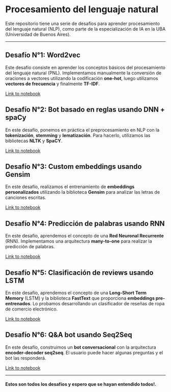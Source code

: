 # Procesamiento del lenguaje natural

Este repositorio tiene una serie de desafíos para aprender procesamiento del lenguaje natural (NLP), como parte de la especialización de IA en la UBA (Universidad de Buenos Aires).

---

## Desafío N°1: Word2vec
Este desafío consiste en aprender los conceptos básicos del procesamiento del lenguaje natural (PNL). Implementamos manualmente la conversión de oraciones a vectores utilizando la codificación **one-hot**, luego utilizamos **vectores de frecuencia** y finalmente **TF-IDF**.

[Link to notebook](https://github.com/fermonzongh/CEIA/blob/main/Procesamiento%20del%20Lenguaje%20Natural/Desafios/Desafio%201/1a_word2vec.ipynb)

## Desafío N°2: Bot basado en reglas usando DNN + spaCy
En este desafío, ponemos en práctica el preprocesamiento en NLP con la **tokenización**, **stemming** y **lematización**. Para hacerlo, utilizamos las bibliotecas **NLTK** y **SpaCY**.

[Link to notebook](https://github.com/fermonzongh/CEIA/blob/main/Procesamiento%20del%20Lenguaje%20Natural/Desafios/Desafio%202/2b_bot_dnn_spacy_esp.ipynb)

## Desafío N°3: Custom embeddings usando Gensim
En este desafío, realizamos el entrenamiento de **embeddings personalizados** utilizando la biblioteca **Gensim** para analizar las letras de canciones escritas.

[Link to notebook](https://github.com/fermonzongh/CEIA/blob/main/Procesamiento%20del%20Lenguaje%20Natural/Desafios/Desafio%203/3b_Custom_embedding_con_Gensim.ipynb)

## Desafío N°4: Predicción de palabras usando **RNN**
En este desafío, aprendemos el concepto de una **Red Neuronal Recurrente** (RNN). Implementamos una arquitectura **many-to-one** para realizar la predicción de palabras.

[Link to notebook](https://github.com/fermonzongh/CEIA/blob/main/Procesamiento%20del%20Lenguaje%20Natural/Desafios/Desafio%204/4d_predicci%C3%B3n_palabra.ipynb)

## Desafío N°5: Clasificación de reviews usando **LSTM**
En este desafío, aprendemos el concepto de una **Long-Short Term Memory** (LSTM) y la biblioteca **FastText** que proporciona **embeddings pre-entrenados**. Lo probamos desarrollando un clasificador de reseñas de ropa de comercio electrónico.

[Link to notebook](https://github.com/fermonzongh/CEIA/blob/main/Procesamiento%20del%20Lenguaje%20Natural/Desafios/Desafio%205/5d_clothing_ecommerce_reviews.ipynb)

## Desafío N°6: Q&A bot usando Seq2Seq
En este desafío, construimos un **bot conversacional** con la arquitectura **encoder-decoder seq2seq**. El usuario puede hacer algunas preguntas y el bot las responderá.

[Link to notebook](https://github.com/fermonzongh/CEIA/blob/main/Procesamiento%20del%20Lenguaje%20Natural/Desafios/Desafio%206/6d_bot_qa.ipynb)

---

#### Estos son todos los desafíos y espero que se hayan entendido todos!.

